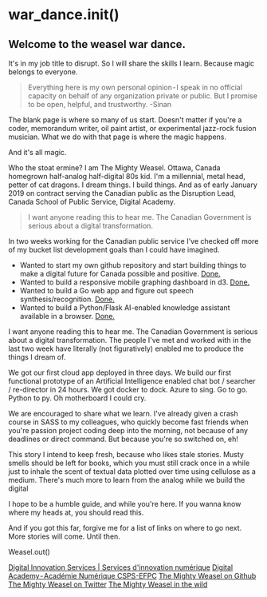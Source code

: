 # war_dance.init()
## Welcome to the weasel war dance.

It's in my job title to disrupt. So I will share the skills I learn. Because magic belongs to everyone.

> Everything here is my own personal opinion - I speak in no official capacity on behalf of any organization private or public. But I promise to be open, helpful, and trustworthy. -Sinan

The blank page is where so many of us start. Doesn't matter if you're a coder, memorandum writer, oil paint artist, or experimental jazz-rock fusion musician. What we do with that page is where the magic happens.

And it's all magic.

Who the stoat ermine? I am The Mighty Weasel. Ottawa, Canada homegrown half-analog half-digital 80s kid. I'm a millennial, metal head, petter of cat dragons. I dream things. I build things. And as of early January 2019 on contract serving the Canadian public as the Disruption Lead, Canada School of Public Service, Digital Academy.

> I want anyone reading this to hear me. The Canadian Government is serious about a digital transformation.

In two weeks working for the Canadian public service I've checked off more of my bucket list development goals than I could have imagined.

* Wanted to start my own github repository and start building things to make a digital future for Canada possible and positive. [Done.](https://github.com/mightyweasel)
* Wanted to build a responsive mobile graphing dashboard in d3. [Done.](https://github.com/DIS-SIN/gcanalytics)
* Wanted to build a Go web app and figure out speech synthesis/recognition. [Done.](https://github.com/DIS-SIN/gobasicbits)
* Wanted to build a Python/Flask AI-enabled knowledge assistant available in a browser. [Done.](https://github.com/DIS-SIN/weasel)

I want anyone reading this to hear me. The Canadian Government is serious about a digital transformation. The people I've met and worked with in the last two week have literally (not figuratively) enabled me to produce the things I dream of.

We got our first cloud app deployed in three days. We build our first functional prototype of an Artificial Intelligence enabled chat bot / searcher / re-director in 24 hours. We got docker to dock. Azure to sing. Go to go. Python to py. Oh motherboard I could cry.

We are encouraged to share what we learn. I've already given a crash course in SASS to my colleagues, who quickly become fast friends when you're passion project coding deep into the morning, not because of any deadlines or direct command. But because you're so switched on, eh!

This story I intend to keep fresh, because who likes stale stories. Musty smells should be left for books, which you must still crack once in a while just to inhale the scent of textual data plotted over time using cellulose as a medium. There's much more to learn from the analog while we build the digital

I hope to be a humble guide, and while you're here. If you wanna know where my heads at, you should read this.

And if you got this far, forgive me for a list of links on where to go next. More stories will come. Until then.

Weasel.out()

[Digital Innovation Services | Services d'innovation numérique](https://github.com/DIS-SIN)
[Digital Academy - Académie Numérique CSPS-EFPC](https://github.com/CSPS-EFPC-DAAN)
[The Mighty Weasel on Github](https://github.com/mightyweasel)
[The Mighty Weasel on Twitter](https://twitter.com/themightyweasel)
[The Mighty Weasel in the wild](https://www.instagram.com/signal_10/?hl=en)